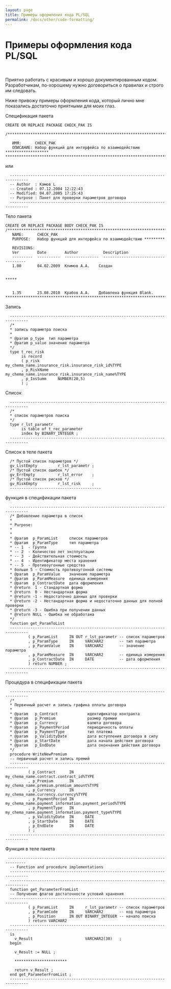 ```yaml
---
layout: page
title: Примеры оформления кода PL/SQL
permalink: /docs/other/code-formatting/
---
```


# Примеры оформления кода PL/SQL

<br/>

Приятно работать с красивым и хорошо документированным кодом. Разработчикам, по-хорошему нужно договориться о правилах и
строго им следовать.


Ниже привожу примеры оформления кода, который лично мне показались достаточно приятными для моих глаз.



Спецификация пакета

    CREATE OR REPLACE PACKAGE CHECK_PAK IS

    /******************************************************************************

       ИМЯ:      CHECK_PAK
       ОПИСАНИЕ: Набор функций для интерфейса по взаимодействию *******************
    ******************************************************************************/


или

      ------------------------------------------------------------------------------
      -- Author  : Камов L
      -- Created : 07.12.2004 12:22:43
      -- Modified: 04.07.2005 17:25:43
      -- Purpose : Пакет для проверки параметров договора
      ------------------------------------------------------------------------------



Тело пакета


    CREATE OR REPLACE PACKAGE BODY CHECK_PAK IS
    /******************************************************************************
       NAME:      CHECK_PAK
       PURPOSE:   Набор функций для интерфейса по взаимодействию *********

       REVISIONS:
       Ver        Date        Author           Description
       ---------  ----------  ---------------  ------------------------------------
       1.00       04.02.2009  Климов А.А.    Создан


    *****


       1.35       23.08.2010  Крабов А.А.    Добавлена функция Blank.
    *******************************************************************************/


Запись

      ------------------------------------------------------------------------------
      /*
      * запись параметра поиска
      *
      * @param p_type  тип параметра
      * @param p_value значение параметра
      */
      type t_rec_risk
           is record
           ( p_risk        my_chema_name.insurance_risk.insurance_risk_id%TYPE
           , p_RiskName    my_chema_name.insurance_risk.insurance_risk_name%TYPE
           , p_InsSumm     NUMBER(20,5)
           ) ;



Список


      ------------------------------------------------------------------------------
      /*
      * список параметров поиска
      */
      type r_lst_parametr
           is table of t_rec_parameter
           index by BINARY_INTEGER ;
      ------------------------------------------------------------------------------


Список в теле пакета


      /* Пустой список параметров */
      gv_ListEmpty         r_lst_parametr ;
      /* Пустой список ошибок */
      gv_ErrEmpty          r_lst_error    ;
      /* Пустой список рисков */
      gv_RiskEmpty         r_lst_risk     ;
      ----------------------------------------



функция в спецификации пакета


      ------------------------------------------------------------------------------
      /* Добавление параметра в список
      *
      * Purpose:
      *
      *
      * @param  p_ParamList     список параметров
      * @param  p_ParamType     тип параметра
      * -- 1  - Группа
      * -- 2  - Количество лет эксплуатации
      * -- 3  - Действительная стоимость
      * -- 4  - Идентификатор места хранения
      * -- 5  - Противоугонные средства
      * больше 5 - Стоимость противоугонной системы
      * @param  p_ParamValue    значение параметра
      * @param  p_ParamMeasure  единица измерения
      * @param  p_ContractDate  дата оформления
      * @return  1 - Стандартная форма
      * @return  0 - Нестандартная форма
      * @return -1 - Недостаточно данных для проверки
      * @return -2 - Нестандартная форма и недостаточно данных для полной проверки
      * @return -3 - Ошибка при получении данных
      * @return NULL - Ошибка не обработана
      */
      function get_ParamToList
      ------------------------------------------------------------------------------
              ( p_ParamList     IN OUT r_lst_parametr -- список параметров
              , p_ParamType     IN     VARCHAR2       -- тип параметра
              , p_ParamValue    IN     VARCHAR2       -- значение параметра
              , p_ParamMeasure  IN     VARCHAR2       -- единица измерения
              , p_ContractDate  IN     DATE           -- дата оформления
              ) return NUMBER ;
      ------------------------------------------------------------------------------



Процедура в спецификации пакета


      ------------------------------------------------------------------------------
      /*
      * Первичный расчет и запись графика оплаты договора
      *
      * @param   p_Contract             идентификатор контракта
      * @param   p_Premium              размер премии
      * @param   p_Currency             валюта договора
      * @param   p_PaymentPeriod        периодичность оплаты
      * @param   p_PaymentType          тип платежа
      * @param   p_ValidityDate         дата вступления договора в силу
      * @param   p_StartDate            дата начала действия договора
      * @param   p_EndDate              дата окончания действия договора
      */
      procedure WriteNewPremium
      -- первичный расчет и запись премий
      ------------------------------------------------------------------------------
              ( p_Contract      IN     my_chema_name.contract.contract_id%TYPE
              , p_Premium       IN     my_chema_name.premium.premium_amount%TYPE
              , p_Currency      IN     my_chema_name.currency.currency%TYPE
              , p_PaymentPeriod IN     my_chema_name.payment_information.payment_period%TYPE
              , p_PaymentType   IN     my_chema_name.payment_information.payment_type%TYPE
              , p_ValidityDate  IN     DATE
              , p_StartDate     IN     DATE
              , p_EndDate       IN     DATE
              ) ;
      ------------------------------------------------------------------------------


Функция в теле пакета



     ------------------------------------------------------------------------------
      -- Function and procedure implementations
      ------------------------------------------------------------------------------
      ------------------------------------------------------------------------------
      function get_ParameterFromList
      -- Получение флагов достаточности условий хранения
      ------------------------------------------------------------------------------
              ( p_ParamList     IN     r_lst_parametr -- список параметров
              , p_ParamCode     IN     VARCHAR2       -- код параметра
              , p_Position      IN OUT BINARY_INTEGER -- начало поиска
              ) return VARCHAR2
      ------------------------------------------------------------------------------
      is
        v_Result                       VARCHAR2(30)   ;
      begin

        v_Result := NULL ;

    	***********************

        return v_Result ;
      end get_ParameterFromList ;
      ------------------------------------------------------------------------------
